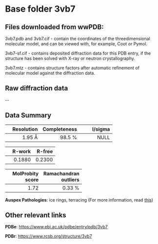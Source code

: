 # Base folder 3vb7

## Files downloaded from wwPDB:

3vb7.pdb and 3vb7.cif - contain the coordinates of the threedimensional molecular model, and can be viewed with, for example, Coot or Pymol.

3vb7-sf.cif - contains deposited diffraction data for this PDB entry, if the structure has been solved with X-ray or neutron crystallography.

3vb7.mtz - contains structure factors after automatic refinement of molecular model against the diffraction data.

## Raw diffraction data

--<br> 

## Data Summary
|   | Resolution | Completeness| I/sigma |
|---|-------------:|----------------:|--------------:|
|   |1.95 Å|98.5  %|<img width=50/>NULL |

|   | **R-work**| **R-free**   
|---|-------------:|----------------:|           
||  0.1880|  0.2300|

|   |**MolProbity<br>score**| **Ramachandran<br>outliers** 
|---|-------------:|----------------:|
||  1.72|  0.33 %|

**Auspex Pathologies**: ice rings, terracing (For more information, read [this](https://github.com/thorn-lab/coronavirus_structural_task_force/blob/master/pdb/3c_like_proteinase/SARS-CoV/3vb7/validation/auspex/3vb7_auspex_comments.txt))

 



## Other relevant links 
**PDBe**:  https://www.ebi.ac.uk/pdbe/entry/pdb/3vb7
 
**PDBr**: https://www.rcsb.org/structure/3vb7 

